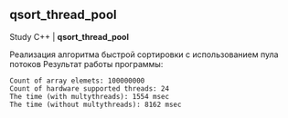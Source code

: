 ## qsort_thread_pool
Study C++ | **qsort_thread_pool**

Реализация алгоритма быстрой сортировки с использованием пула потоков
Результат работы программы:
```
Count of array elemets: 100000000 
Count of hardware supported threads: 24
The time (with multythreads): 1554 msec
The time (without multythreads): 8162 msec
```
